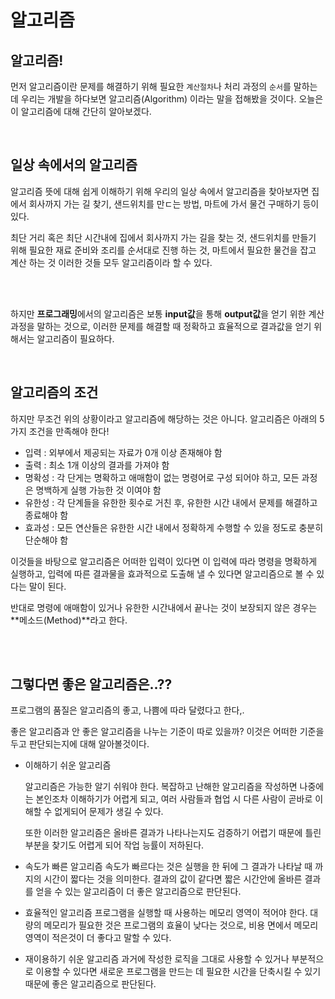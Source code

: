 # 알고리즘
## **알고리즘!**
먼저 알고리즘이란 문제를 해결하기 위해 필요한 `계산절차`나 처리 과정의 `순서`를 말하는데 우리는 개발을 하다보면 알고리즘(Algorithm) 이라는 말을 접해봤을 것이다. 오늘은 이 알고리즘에 대해 간단히 알아보겠다.



<br>

## 일상 속에서의 알고리즘
알고리즘 뜻에 대해 쉽게 이해하기 위해 우리의 일상 속에서 알고리즘을 찾아보자면 집에서 회사까지 가는 길 찾기, 샌드위치를 만ㄷ는 방법, 마트에 가서 물건 구매하기 등이 있다.

최단 거리 혹은 최단 시간내에 집에서 회사까지 가는 길을 찾는 것, 샌드위치를 만들기 위해 필요한 재료 준비와 조리를 순서대로 진행 하는 것, 마트에서 필요한 물건을 잡고 계산 하는 것 이러한 것들 모두 알고리즘이라 할 수 있다.

<br>
<br>

하지만 **프로그래밍**에서의 알고리즘은 보통 **input값**을 통해 **output값**을 얻기 위한 계산 과정을 말하는 것으로, 이러한 문제를 해결할 때 정확하고 효율적으로 결과값을 얻기 위해서는 알고리즘이 필요하다.


<br>

## 알고리즘의 조건
하지만 무조건 위의 상황이라고 알고리즘에 해당하는 것은 아니다. 알고리즘은 아래의 5가지 조건을 만족해야 한다!

- 입력 : 외부에서 제공되는 자료가 0개 이상 존재해야 함
- 출력 : 최소 1개 이상의 결과를 가져야 함
- 명확성 : 각 단게는 명확하고 애매함이 없는 명령어로 구성 되어야 하고, 모든 과정은 명백하게 실행 가능한 것 이여야 함
- 유한성 : 각 단계들을 유한한 횟수로 거친 후, 유한한 시간 내에서 문제를 해결하고 종료해야 함
- 효과성 : 모든 연산들은 유한한 시간 내에서 정확하게 수행할 수 있을 정도로 충분히 단순해야 함

이것들을 바탕으로 알고리즘은 어떠한 입력이 있다면 이 입력에 따라 명령을 명확하게 실행하고, 입력에 따른 결과물을 효과적으로 도출해 낼 수 있다면 알고리즘으로 볼 수 있다는 말이 된다.

반대로 명령에 애매함이 있거나 유한한 시간내에서 끝나는 것이 보장되지 않은 경우는 **메소드(Method)**라고 한다.

<br>
<br>

## 그렇다면 좋은 알고리즘은..??
프로그램의 품질은 알고리즘의 좋고, 나쁨에 따라 달렸다고 한다,.

좋은 알고리즘과 안 좋은 알고리즘을 나누는 기준이 따로 있을까? 이것은 어떠한 기준을 두고 판단되는지에 대해 알아볼것이다.

- 이해하기 쉬운 알고리즘
  
  알고리즘은 가능한 알기 쉬워야 한다.
  복잡하고 난해한 알고리즘을 작성하면 나중에는 본인조차 이해하기가 어렵게 되고, 여러 사람들과 협업 시 다른 사람이 곧바로 이해할 수 없게되어 문제가 생길 수 있다.
  
  또한 이러한 알고리즘은 올바른 결과가 나타나는지도 검증하기 어렵기 때문에 틀린 부분을 찾기도 어렵게 되어 작업 능률이 저하된다.


- 속도가 빠른 알고리즘
  속도가 빠르다는 것은 실행을 한 뒤에 그 결과가 나타날 때 까지의 시간이 짧다는 것을 의미한다. 결과의 값이 같다면 짧은 시간안에 올바른 결과를 얻을 수 있는 알고리즘이 더 좋은 알고리즘으로 판단된다.

- 효율적인 알고리즘
  프로그램을 실행할 때 사용하는 메모리 영역이 적어야 한다. 대량의 메모리가 필요한 것은 프로그램의 효율이 낮다는 것으로, 비용 면에서 메모리 영역이 적은것이 더 좋다고 말할 수 있다.

- 재이용하기 쉬운 알고리즘
  과거에 작성한 로직을 그대로 사용할 수 있거나 부분적으로 이용할 수 있다면 새로운 프로그램을 만드는 데 필요한 시간을 단축시킬 수 있기 때문에 좋은 알고리즘으로 판단된다.
